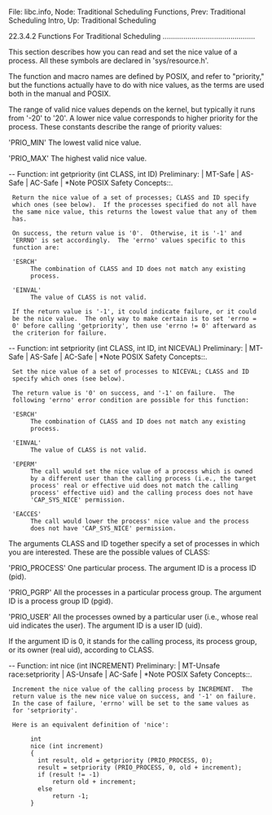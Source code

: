 File: libc.info,  Node: Traditional Scheduling Functions,  Prev: Traditional Scheduling Intro,  Up: Traditional Scheduling

22.3.4.2 Functions For Traditional Scheduling
.............................................

This section describes how you can read and set the nice value of a
process.  All these symbols are declared in 'sys/resource.h'.

   The function and macro names are defined by POSIX, and refer to
"priority," but the functions actually have to do with nice values, as
the terms are used both in the manual and POSIX.

   The range of valid nice values depends on the kernel, but typically
it runs from '-20' to '20'.  A lower nice value corresponds to higher
priority for the process.  These constants describe the range of
priority values:

'PRIO_MIN'
     The lowest valid nice value.

'PRIO_MAX'
     The highest valid nice value.

 -- Function: int getpriority (int CLASS, int ID)
     Preliminary: | MT-Safe | AS-Safe | AC-Safe | *Note POSIX Safety
     Concepts::.

     Return the nice value of a set of processes; CLASS and ID specify
     which ones (see below).  If the processes specified do not all have
     the same nice value, this returns the lowest value that any of them
     has.

     On success, the return value is '0'.  Otherwise, it is '-1' and
     'ERRNO' is set accordingly.  The 'errno' values specific to this
     function are:

     'ESRCH'
          The combination of CLASS and ID does not match any existing
          process.

     'EINVAL'
          The value of CLASS is not valid.

     If the return value is '-1', it could indicate failure, or it could
     be the nice value.  The only way to make certain is to set 'errno =
     0' before calling 'getpriority', then use 'errno != 0' afterward as
     the criterion for failure.

 -- Function: int setpriority (int CLASS, int ID, int NICEVAL)
     Preliminary: | MT-Safe | AS-Safe | AC-Safe | *Note POSIX Safety
     Concepts::.

     Set the nice value of a set of processes to NICEVAL; CLASS and ID
     specify which ones (see below).

     The return value is '0' on success, and '-1' on failure.  The
     following 'errno' error condition are possible for this function:

     'ESRCH'
          The combination of CLASS and ID does not match any existing
          process.

     'EINVAL'
          The value of CLASS is not valid.

     'EPERM'
          The call would set the nice value of a process which is owned
          by a different user than the calling process (i.e., the target
          process' real or effective uid does not match the calling
          process' effective uid) and the calling process does not have
          'CAP_SYS_NICE' permission.

     'EACCES'
          The call would lower the process' nice value and the process
          does not have 'CAP_SYS_NICE' permission.

   The arguments CLASS and ID together specify a set of processes in
which you are interested.  These are the possible values of CLASS:

'PRIO_PROCESS'
     One particular process.  The argument ID is a process ID (pid).

'PRIO_PGRP'
     All the processes in a particular process group.  The argument ID
     is a process group ID (pgid).

'PRIO_USER'
     All the processes owned by a particular user (i.e., whose real uid
     indicates the user).  The argument ID is a user ID (uid).

   If the argument ID is 0, it stands for the calling process, its
process group, or its owner (real uid), according to CLASS.

 -- Function: int nice (int INCREMENT)
     Preliminary: | MT-Unsafe race:setpriority | AS-Unsafe | AC-Safe |
     *Note POSIX Safety Concepts::.

     Increment the nice value of the calling process by INCREMENT.  The
     return value is the new nice value on success, and '-1' on failure.
     In the case of failure, 'errno' will be set to the same values as
     for 'setpriority'.

     Here is an equivalent definition of 'nice':

          int
          nice (int increment)
          {
            int result, old = getpriority (PRIO_PROCESS, 0);
            result = setpriority (PRIO_PROCESS, 0, old + increment);
            if (result != -1)
                return old + increment;
            else
                return -1;
          }

